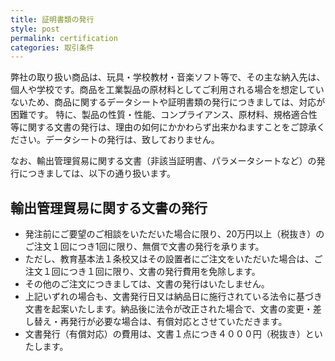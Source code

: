 ```yaml
---
title: 証明書類の発行
style: post
permalink: certification
categories: 取引条件
---
```


弊社の取り扱い商品は、玩具・学校教材・音楽ソフト等で、その主な納入先は、個人や学校です。商品を工業製品の原材料としてご利用される場合を想定していないため、商品に関するデータシートや証明書類の発行につきましては、対応が困難です。
特に、製品の性質・性能、コンプライアンス、原材料、規格適合性等に関する文書の発行は、理由の如何にかかわらず出来かねますことをご諒承ください。データシートの発行は、致しておりません。

なお、輸出管理貿易に関する文書（非該当証明書、パラメータシートなど）の発行につきましては、以下の通り扱います。

## 輸出管理貿易に関する文書の発行

- 発注前にご要望のご相談をいただいた場合に限り、20万円以上（税抜き）のご注文１回につき1回に限り、無償で文書の発行を承ります。
- ただし、教育基本法１条校又はその設置者にご注文をいただいた場合は、ご注文１回につき１回に限り、文書の発行費用を免除します。
- その他のご注文につきましては、文書の発行はいたしません。
- 上記いずれの場合も、文書発行日又は納品日に施行されている法令に基づき文書を起案いたします。納品後に法令が改正された場合で、文書の変更・差し替え・再発行が必要な場合は、有償対応とさせていただきます。
- 文書発行（有償対応）の費用は、文書１点につき４０００円（税抜き）といたします。

